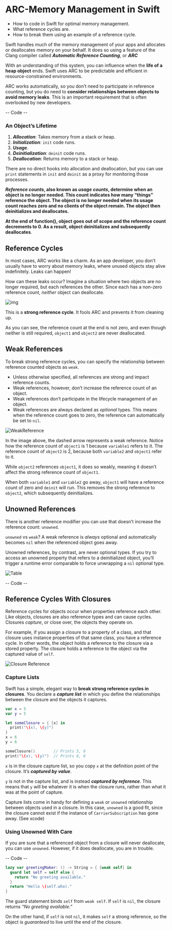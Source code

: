 # ARC-Memory Management in Swift

- How to code in Swift for optimal memory management.
- What reference cycles are.
- How to break them using an example of a reference cycle.

Swift handles much of the memory management of your apps and allocates or deallocates memory on your behalf. It does so using a feature of the Clang compiler called ***Automatic Reference Counting***, or ***ARC***

With an understanding of this system, you can influence when the **life of a heap object** ends. Swift uses ARC to be predictable and efficient in resource-constrained environments.

ARC works automatically, so you don’t need to participate in reference counting, but you do need to **consider relationships between objects to avoid memory leaks**. This is an important requirement that is often overlooked by new developers.

-- Code --

### An Object’s Lifetime

1. ***Allocation***: Takes memory from a stack or heap.
2. ***Initialization***: `init` code runs.
3. ***Usage***.
4. ***Deinitialization***: `deinit` code runs.
5. ***Deallocation***: Returns memory to a stack or heap.

There are no direct hooks into allocation and deallocation, but you can use `print` statements in `init` and `deinit` as a proxy for monitoring those processes.

***Reference counts*, also known as *usage counts*, determine when an object is no longer needed. This count indicates how many “things” reference the object. The object is no longer needed when its usage count reaches zero and no clients of the object remain. The object then deinitializes and deallocates.**

**At the end of function(), object goes out of scope and the reference count decrements to 0. As a result, object deinitializes and subsequently deallocates**.

## Reference Cycles

In most cases, ARC works like a charm. As an app developer, you don’t usually have to worry about memory leaks, where unused objects stay alive indefinitely. Leaks can happen!

How can these leaks occur? Imagine a situation where two objects are no longer required, but each references the other. Since each has a non-zero reference count, *neither* object can deallocate.

![img](https://koenig-media.raywenderlich.com/uploads/2016/05/ReferenceCycle-650x208.png)

This is a **strong reference cycle**. It fools ARC and prevents it from cleaning up.

As you can see, the reference count at the end is not zero, and even though neither is still required, `object1` and `object2` are never deallocated.

## Weak References

To break strong reference cycles, you can specify the relationship between reference counted objects as `weak`.

- Unless otherwise specified, all references are strong and impact reference counts.
- Weak references, however, don’t increase the reference count of an object.
- Weak references don’t participate in the lifecycle management of an object.
- Weak references are always declared as *optional* types. This means when the reference count goes to zero, the reference can automatically be set to `nil`.

![WeakReference](https://koenig-media.raywenderlich.com/uploads/2016/05/WeakReference-650x279.png)

In the image above, the dashed arrow represents a weak reference. Notice how the reference count of `object1` is 1 because `variable1` refers to it. The reference count of `object2` is 2, because both `variable2` and `object1` refer to it.

While `object2` references `object1`, it does so weakly, meaning it doesn’t affect the strong reference count of `object1`.

When both `variable1` and `variable2` go away, `object1` will have a reference count of zero and `deinit` will run. This removes the strong reference to `object2`, which subsequently deinitializes.

## Unowned References

There is another reference modifier you can use that doesn’t increase the reference count: `unowned`.

`unowned` vs `weak`? A weak reference is *always* optional and automatically becomes `nil` when the referenced object goes away.

Unowned references, by contrast, are never optional types. If you try to access an unowned property that refers to a deinitialized object, you’ll trigger a runtime error comparable to force unwrapping a `nil` optional type.

![Table](https://koenig-media.raywenderlich.com/uploads/2016/05/Table-480x227.png)

-- Code --

## Reference Cycles With Closures

Reference cycles for objects occur when properties reference each other. Like objects, closures are also reference types and can cause cycles. Closures *capture*, or close over, the objects they operate on.

For example, if you assign a closure to a property of a class, and that closure uses instance properties of that same class, you have a reference cycle. In other words, the object holds a reference to the closure via a stored property. The closure holds a reference to the object via the captured value of `self`.

![Closure Reference](https://koenig-media.raywenderlich.com/uploads/2016/06/Closure-Referene-1-480x202.png)

### Capture Lists

Swift has a simple, elegant way to **break strong reference cycles in closures**. You declare a ***capture list*** in which you define the relationships between the closure and the objects it captures.

```swift
var x = 5
var y = 5

let someClosure = { [x] in
  print("\(x), \(y)")
}
x = 6
y = 6

someClosure()        // Prints 5, 6
print("\(x), \(y)")  // Prints 6, 6
```

`x` is in the closure capture list, so you copy `x` at the definition point of the closure. It’s ***captured by value***.

`y` is not in the capture list, and is instead ***captured by reference***. This means that `y` will be whatever it is when the closure runs, rather than what it was at the point of capture.

Capture lists come in handy for defining a `weak` or `unowned` relationship between objects used in a closure. In this case, `unowned` is a good fit, since the closure cannot exist if the instance of `CarrierSubscription` has gone away. (See xcode)

### Using Unowned With Care

If you are sure that a referenced object from a closure will never deallocate, you can use `unowned`. However, if it does deallocate, you are in trouble.

-- Code --

```swift
lazy var greetingMaker: () -> String = { [weak self] in
  guard let self = self else {
    return "No greeting available."
  }
  return "Hello \(self.who)."
}
```

The guard statement binds `self` from `weak self`. If `self` is `nil`, the closure returns *“No greeting available.”*

On the other hand, if `self` is not `nil`, it makes `self` a strong reference, so the object is *guaranteed* to live until the end of the closure.

